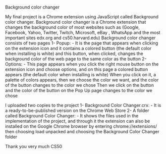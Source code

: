 
Background color changer

My final project is a Chrome extension using JavaScript called Background color changer.
Background color changer is a Chrome extension that changes the background color of most websites such as (Google, Facebook, Yahoo, Twitter, Twitch, Microsoft, eBay , WhatsApp and the most important sites edx.org and cs50.harvard.edu) 
Background color changer consists of two pages
1- Popup: - It is the page that appears when clicking on the extension icon and it contains a colored button (the default color when installing is white) and this button, when clicked, changes the background color of the web page to the same color as the button
2- Options: - This page appears when you click the right mouse button on the extension icon and choose options, and on this page a colored button appears (the default color when installing is white)
When you click on it, a palette of colors appears, then we choose the color we want, and the color of the button changes to the color we chose Then we click on the button and the color of the button on the Pop Up page changes to the color we chose


I uploaded two copies to the project
1- Background Color Changer.crx: - It is a ready-to-be-published version on the Chrome Web Store
2- A folder called Background Color Changer: - It shows the files used in the implementation of the project, and through it the extension can also be installed on the Google Chrome browser by entering chrome://extensions/ then choosing load unpacked and choosing the Background Color Changer folder


Thank you very much CS50
